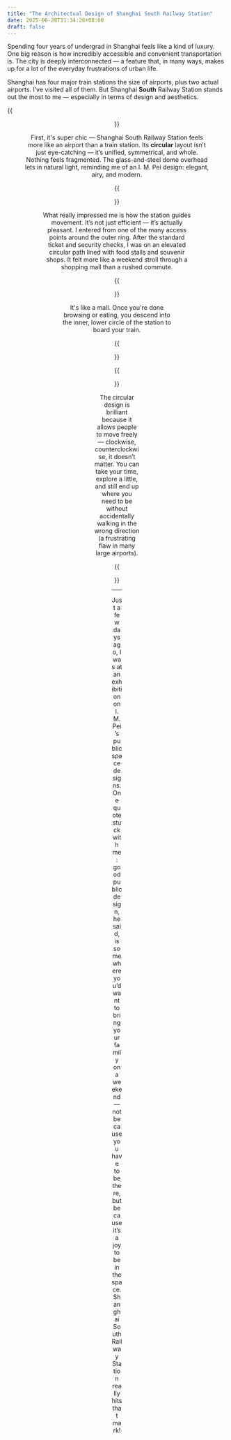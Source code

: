 ```yaml
---
title: "The Architectual Design of Shanghai South Railway Station"
date: 2025-06-28T11:34:26+08:00
draft: false
---
```


Spending four years of undergrad in Shanghai feels like a kind of luxury. One big reason is how incredibly accessible and convenient transportation is. The city is deeply interconnected — a feature that, in many ways, makes up for a lot of the everyday frustrations of urban life.

Shanghai has four major train stations the size of airports, plus two actual airports. I’ve visited all of them. But Shanghai **South** Railway Station stands out the most to me — especially in terms of design and aesthetics.

{{<figure align="center" src="/wabisabi/shanghai-sud_gare_1.jpeg" caption="It’s a very human-centered space. [Source: AERP.](https://www.arep.fr/en/our-projects/shanghai-train-station/)" width="100%">}}

First, it's super chic — Shanghai South Railway Station feels more like an airport than a train station. Its **circular** layout isn’t just eye-catching — it’s unified, symmetrical, and whole. Nothing feels fragmented. The glass-and-steel dome overhead lets in natural light, reminding me of an I. M. Pei design: elegant, airy, and modern.

{{<figure align="center" src="/wabisabi/shanghai-sud_gare_2.jpeg" caption="[Source: ArchDaily](https://www.archdaily.com/885878/shanghai-south-station-arep) It's giving IM Pei vibes." width="100%">}}

What really impressed me is how the station guides movement. It’s not just efficient — it’s actually pleasant. I entered from one of the many access points around the outer ring. After the standard ticket and security checks, I was on an elevated circular path lined with food stalls and souvenir shops. It felt more like a weekend stroll through a shopping mall than a rushed commute.

{{<figure align="center" src="/wabisabi/shanghai-sud_gare_3.jpeg" caption="[Source: AERP.](https://www.arep.fr/en/our-projects/shanghai-train-station/) First you enter at the outer cycle, for leisure walk, toilet hunt and shopping." width="100%">}}

It's like a mall. Once you're done browsing or eating, you descend into the inner, lower circle of the station to board your train.

{{<figure align="center" src="/wabisabi/shanghai-sud_gare_5.jpeg" caption="[Source: ArchDaily](https://www.archdaily.com/885878/shanghai-south-station-arep) Descending into the middle, lower sink for waiting areas in front of the gates" width="100%">}}

{{<figure align="center" src="/wabisabi/shanghai-sud_gare_6.jpeg" caption="[Source: ArchDaily](https://www.archdaily.com/885878/shanghai-south-station-arep) Waiting area" width="100%">}}

The circular design is brilliant because it allows people to move freely — clockwise, counterclockwise, it doesn’t matter. You can take your time, explore a little, and still end up where you need to be without accidentally walking in the wrong direction (a frustrating flaw in many large airports).

{{<figure align="center" src="/wabisabi/shanghai-sud_gare_4.jpeg" caption="[Source: ArchDaily](https://www.archdaily.com/885878/shanghai-south-station-arep) Slay." width="100%">}}

---

Just a few days ago, I was at an exhibition on I. M. Pei’s public space designs. One quote stuck with me: good public design, he said, is somewhere you’d want to bring your family on a weekend — not because you have to be there, but because it’s a joy to be in the space. Shanghai South Railway Station really hits that mark!
